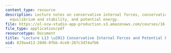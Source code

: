 ```yaml
---
content_type: resource
description: Lecture notes on conservative internal forces, conservation of energy,
  equilibrium and stability, and potential energy.
file: https://ol-ocw-studio-app-production.s3.amazonaws.com/courses/16-07-dynamics-fall-2009/829aa41320d60fbb4ce9287c3d74afb6_MIT16_07F09_Lec13.pdf
file_type: application/pdf
resourcetype: Document
title: "Lecture L13 \u2013 Conservative Internal Forces and Potential Energy"
uid: 829aa413-20d6-0fbb-4ce9-287c3d74afb6
---
```

